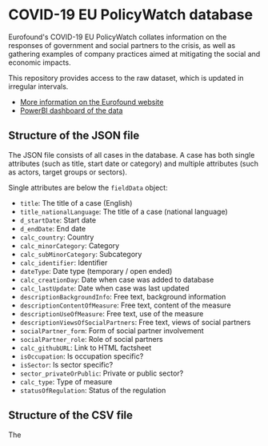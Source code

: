 # COVID-19 EU PolicyWatch database

Eurofound's COVID-19 EU PolicyWatch collates information on the responses of government and social partners to the crisis, as well as gathering examples of company practices aimed at mitigating the social and economic impacts.

This repository provides access to the raw dataset, which is updated in irregular intervals.
* [More information on the Eurofound website](https://www.eurofound.europa.eu/data/covid-19-eu-policywatch)
* [PowerBI dashboard of the data](https://www.eurofound.europa.eu/data/covid-19-eu-policywatch/database)

## Structure of the JSON file
The JSON file consists of all cases in the database. A case has both single attributes (such as title, start date or category) and multiple attributes (such as actors, target groups or sectors). 

Single attributes are below the `fieldData` object:
* `title`: The title of a case (English)
* `title_nationalLanguage`: The title of a case (national language)
* `d_startDate`: Start date
* `d_endDate`: End date
* `calc_country`: Country
* `calc_minorCategory`: Category
* `calc_subMinorCategory`: Subcategory
* `calc_identifier`: Identifier
* `dateType`: Date type (temporary / open ended)
* `calc_creationDay`: Date when case was added to database
* `calc_lastUpdate`:  Date when case was last updated
* `descriptionBackgroundInfo`: Free text, background information
* `descriptionContentOfMeasure`: Free text, content of the measure
* `descriptionUseOfMeasure`: Free text, use of the measure
* `descriptionViewsOfSocialPartners`: Free text, views of social partners
* `socialPartner_form`: Form of social partner involvement
* `socialPartner_role`: Role of social partners
* `calc_githubURL`: Link to HTML factsheet
* `isOccupation`: Is occupation specific?
* `isSector`: Is sector specific?
* `sector_privateOrPublic`: Private or public sector?
* `calc_type`: Type of measure
* `statusOfRegulation`: Status of the regulation

## Structure of the CSV file
The
